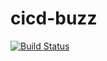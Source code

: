 # cicd-buzz
[![Build Status](https://travis-ci.org/ApaDoctor/cicd-buzz.svg?branch=master)](https://travis-ci.org/ApaDoctor/cicd-buzz)
